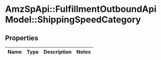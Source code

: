 # AmzSpApi::FulfillmentOutboundApiModel::ShippingSpeedCategory

## Properties
Name | Type | Description | Notes
------------ | ------------- | ------------- | -------------

